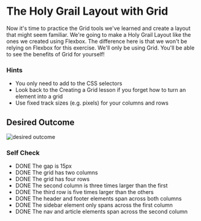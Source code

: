 # The Holy Grail Layout with Grid

Now it's time to practice the Grid tools we've learned and create a layout that might seem familiar. We're going to make a Holy Grail Layout like the ones we created using Flexbox. The difference here is that we won't be relying on Flexbox for this exercise. We'll only be using Grid. You'll be able to see the benefits of Grid for yourself!

### Hints

- You only need to add to the CSS selectors
- Look back to the Creating a Grid lesson if you forget how to turn an element into a grid
- Use fixed track sizes (e.g. pixels) for your columns and rows

## Desired Outcome

![desired outcome](./desired-outcome.png)

### Self Check

- DONE The gap is 15px
- DONE The grid has two columns
- DONE The grid has four rows
- DONE The second column is three times larger than the first
- DONE The third row is five times larger than the others
- DONE The header and footer elements span across both columns
- DONE The sidebar element only spans across the first column
- DONE The nav and article elements span across the second column
